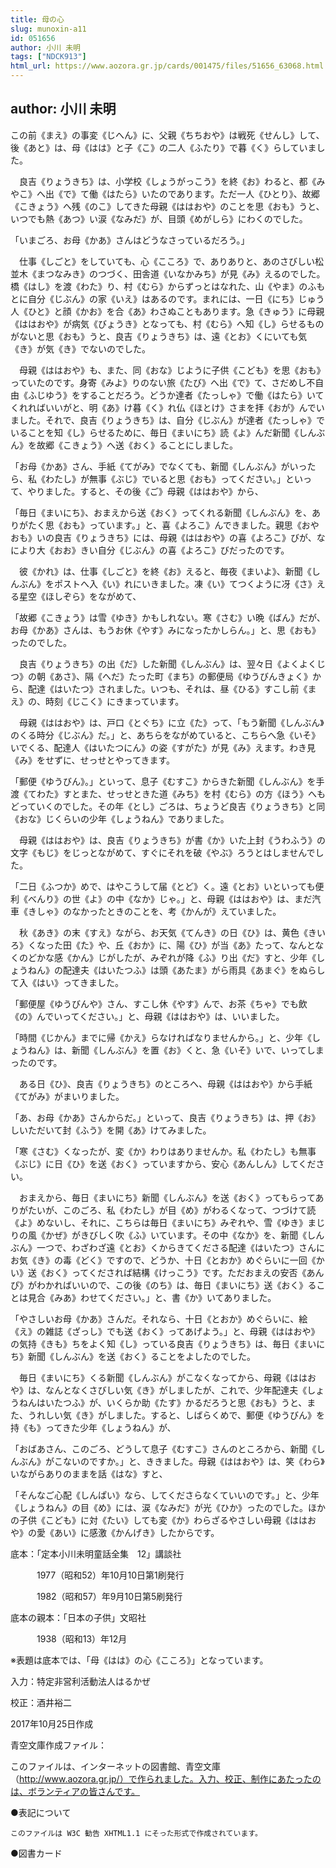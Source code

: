 ```yaml
---
title: 母の心
slug: munoxin-a11
id: 051656
author: 小川 未明
tags: ["NDCK913"]
html_url: https://www.aozora.gr.jp/cards/001475/files/51656_63068.html
---
```


## author: 小川 未明

この前《まえ》の事変《じへん》に、父親《ちちおや》は戦死《せんし》して、後《あと》は、母《はは》と子《こ》の二人《ふたり》で暮《く》らしていました。

　良吉《りょうきち》は、小学校《しょうがっこう》を終《お》わると、都《みやこ》へ出《で》て働《はたら》いたのであります。ただ一人《ひとり》、故郷《こきょう》へ残《のこ》してきた母親《ははおや》のことを思《おも》うと、いつでも熱《あつ》い涙《なみだ》が、目頭《めがしら》にわくのでした。

「いまごろ、お母《かあ》さんはどうなさっているだろう。」

　仕事《しごと》をしていても、心《こころ》で、ありありと、あのさびしい松並木《まつなみき》のつづく、田舎道《いなかみち》が見《み》えるのでした。橋《はし》を渡《わた》り、村《むら》からずっとはなれた、山《やま》のふもとに自分《じぶん》の家《いえ》はあるのです。まれには、一日《にち》じゅう人《ひと》と顔《かお》を合《あ》わさぬこともあります。急《きゅう》に母親《ははおや》が病気《びょうき》となっても、村《むら》へ知《し》らせるものがないと思《おも》うと、良吉《りょうきち》は、遠《とお》くにいても気《き》が気《き》でないのでした。

　母親《ははおや》も、また、同《おな》じように子供《こども》を思《おも》っていたのです。身寄《みよ》りのない旅《たび》へ出《で》て、さだめし不自由《ふじゆう》をすることだろう。どうか達者《たっしゃ》で働《はたら》いてくれればいいがと、明《あ》け暮《く》れ仏《ほとけ》さまを拝《おが》んでいました。それで、良吉《りょうきち》は、自分《じぶん》が達者《たっしゃ》でいることを知《し》らせるために、毎日《まいにち》読《よ》んだ新聞《しんぶん》を故郷《こきょう》へ送《おく》ることにしました。

「お母《かあ》さん、手紙《てがみ》でなくても、新聞《しんぶん》がいったら、私《わたし》が無事《ぶじ》でいると思《おも》ってください。」といって、やりました。すると、その後《ご》母親《ははおや》から、

「毎日《まいにち》、おまえから送《おく》ってくれる新聞《しんぶん》を、ありがたく思《おも》っています。」と、喜《よろこ》んできました。親思《おやおも》いの良吉《りょうきち》には、母親《ははおや》の喜《よろこ》びが、なにより大《おお》きい自分《じぶん》の喜《よろこ》びだったのです。

　彼《かれ》は、仕事《しごと》を終《お》えると、毎夜《まいよ》、新聞《しんぶん》をポストへ入《い》れにいきました。凍《い》てつくように冴《さ》える星空《ほしぞら》をながめて、

「故郷《こきょう》は雪《ゆき》かもしれない。寒《さむ》い晩《ばん》だが、お母《かあ》さんは、もうお休《やす》みになったかしらん。」と、思《おも》ったのでした。

　良吉《りょうきち》の出《だ》した新聞《しんぶん》は、翌々日《よくよくじつ》の朝《あさ》、隔《へだ》たった町《まち》の郵便局《ゆうびんきょく》から、配達《はいたつ》されました。いつも、それは、昼《ひる》すこし前《まえ》の、時刻《じこく》にきまっています。

　母親《ははおや》は、戸口《とぐち》に立《た》って、「もう新聞《しんぶん》のくる時分《じぶん》だ。」と、あちらをながめていると、こちらへ急《いそ》いでくる、配達人《はいたつにん》の姿《すがた》が見《み》えます。わき見《み》をせずに、せっせとやってきます。

「郵便《ゆうびん》。」といって、息子《むすこ》からきた新聞《しんぶん》を手渡《てわた》すとまた、せっせときた道《みち》を村《むら》の方《ほう》へもどっていくのでした。その年《とし》ごろは、ちょうど良吉《りょうきち》と同《おな》じくらいの少年《しょうねん》でありました。

　母親《ははおや》は、良吉《りょうきち》が書《か》いた上封《うわふう》の文字《もじ》をじっとながめて、すぐにそれを破《やぶ》ろうとはしませんでした。

「二日《ふつか》めで、はやこうして届《とど》く。遠《とお》いといっても便利《べんり》の世《よ》の中《なか》じゃ。」と、母親《ははおや》は、まだ汽車《きしゃ》のなかったときのことを、考《かんが》えていました。

　秋《あき》の末《すえ》ながら、お天気《てんき》の日《ひ》は、黄色《きいろ》くなった田《た》や、丘《おか》に、陽《ひ》が当《あ》たって、なんとなくのどかな感《かん》じがしたが、みぞれが降《ふ》り出《だ》すと、少年《しょうねん》の配達夫《はいたつふ》は頭《あたま》がら雨具《あまぐ》をぬらして入《はい》ってきました。

「郵便屋《ゆうびんや》さん、すこし休《やす》んで、お茶《ちゃ》でも飲《の》んでいってください。」と、母親《ははおや》は、いいました。

「時間《じかん》までに帰《かえ》らなければなりませんから。」と、少年《しょうねん》は、新聞《しんぶん》を置《お》くと、急《いそ》いで、いってしまったのです。

　ある日《ひ》、良吉《りょうきち》のところへ、母親《ははおや》から手紙《てがみ》がまいりました。

「あ、お母《かあ》さんからだ。」といって、良吉《りょうきち》は、押《お》しいただいて封《ふう》を開《あ》けてみました。

「寒《さむ》くなったが、変《か》わりはありませんか。私《わたし》も無事《ぶじ》に日《ひ》を送《おく》っていますから、安心《あんしん》してください。

　おまえから、毎日《まいにち》新聞《しんぶん》を送《おく》ってもらってありがたいが、このごろ、私《わたし》が目《め》がわるくなって、つづけて読《よ》めないし、それに、こちらは毎日《まいにち》みぞれや、雪《ゆき》まじりの風《かぜ》がきびしく吹《ふ》いています。その中《なか》を、新聞《しんぶん》一つで、わざわざ遠《とお》くからきてくださる配達《はいたつ》さんにお気《き》の毒《どく》ですので、どうか、十日《とおか》めぐらいに一回《かい》送《おく》ってくだされば結構《けっこう》です。ただおまえの安否《あんぴ》がわかればいいので、この後《のち》は、毎日《まいにち》送《おく》ることは見合《みあ》わせてください。」と、書《か》いてありました。

「やさしいお母《かあ》さんだ。それなら、十日《とおか》めぐらいに、絵《え》の雑誌《ざっし》でも送《おく》ってあげよう。」と、母親《ははおや》の気持《きも》ちをよく知《し》っている良吉《りょうきち》は、毎日《まいにち》新聞《しんぶん》を送《おく》ることをよしたのでした。

　毎日《まいにち》くる新聞《しんぶん》がこなくなってから、母親《ははおや》は、なんとなくさびしい気《き》がしましたが、これで、少年配達夫《しょうねんはいたつふ》が、いくらか助《たす》かるだろうと思《おも》うと、また、うれしい気《き》がしました。すると、しばらくめで、郵便《ゆうびん》を持《も》ってきた少年《しょうねん》が、

「おばあさん、このごろ、どうして息子《むすこ》さんのところから、新聞《しんぶん》がこないのですか。」と、ききました。母親《ははおや》は、笑《わら》いながらありのままを話《はな》すと、

「そんなご心配《しんぱい》なら、してくださらなくていいのです。」と、少年《しょうねん》の目《め》には、涙《なみだ》が光《ひか》ったのでした。ほかの子供《こども》に対《たい》しても変《か》わらざるやさしい母親《ははおや》の愛《あい》に感激《かんげき》したからです。













底本：「定本小川未明童話全集　12」講談社

　　　1977（昭和52）年10月10日第1刷発行

　　　1982（昭和57）年9月10日第5刷発行

底本の親本：「日本の子供」文昭社

　　　1938（昭和13）年12月

※表題は底本では、「母《はは》の心《こころ》」となっています。

入力：特定非営利活動法人はるかぜ

校正：酒井裕二

2017年10月25日作成

青空文庫作成ファイル：

このファイルは、インターネットの図書館、青空文庫（http://www.aozora.gr.jp/）で作られました。入力、校正、制作にあたったのは、ボランティアの皆さんです。











●表記について


	このファイルは W3C 勧告 XHTML1.1 にそった形式で作成されています。







●図書カード